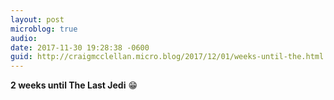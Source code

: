 ```yaml
---
layout: post
microblog: true
audio: 
date: 2017-11-30 19:28:38 -0600
guid: http://craigmcclellan.micro.blog/2017/12/01/weeks-until-the.html
---
```

**2 weeks until The Last Jedi** 😁

